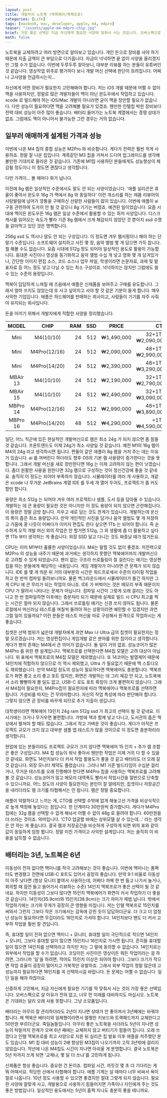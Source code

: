 ```yaml
---
layout: post
title: 개발자의 노트북 (맥북에어/맥북프로)
categories: [Life]
tags: [macbook, mac, developer, apple, m4, m4pro]
teaser: "/assets/apple-m4-m4pro-chip.jpg"
brief: 가장 좋은 선택은 지금 자신에게 필요한 사양에 맞춰서 사는 것입니다. 오버스펙으로 살 이유가 전혀 없습니다. 배터리는 아무리 잘 관리하더라도 3년째에는 바꿔야 합니다. 아무리 좋은 노트북을 사더라도 6년 째에는 교체하지 않고 버티기가 힘듭니다. 오래 쓸 수 없습니다.
math: false
---
```


노트북을 교체하려고 여러 방면으로 알아보고 있습니다. 개인 돈으로 장비를 사야 하기 때문에 지출 금액이 큰 부담으로 다가옵니다. 자금이 넉넉하면 끝 없이 사양을 올리겠지만 그럴 수가 없습니다. 이번에 두루두루 찾아보니, 대부분 리뷰를 하는 분들이 유튜버인 것 같습니다. 영상작업 위주로 평가하다 보니 개발 머신 선택에 판단이 흐려집니다. 어찌나 고사양을 언급하시는지...

자신에게 어떤 장비가 필요한지 고민해봐야 합니다. 저는 iOS 개발 때문에 어쩔 수 없이 맥을 사용하지만, 정말로 많은 개발자들이 맥이 아닌 윈도우에서 작업하고 있습니다. xcode 로 빌드해야 하는 iOS/Mac 개발이 아니라면 굳이 맥을 장만할 필요가 없습니다. 다만 성능이 필요하다면 맥을 고려해볼 필요가 있겠죠. 웬만한 인텔칩 박힌 장비보다 전력 대비 성능이 아주 많이 좋습니다. 배터리 들어가는 노트북 계열에서는 경쟁 상대가 없죠. 그럼에도 맥이 아니어서 불가능한 그런 경우는 거의 없습니다.


## 일부러 애매하게 설계된 가격과 성능
이번에 나온 M4 칩의 종합 성능은 M2Pro 와 비슷합니다. 게다가 전력은 훨씬 적게 사용하죠. 정말 잘 나온 칩입니다. 계륵같던 M3 칩을 거쳐서 드디어 업그레이드를 생각해볼만한 기대치로 올라온 것 같습니다. 기존에 M1칩 사용하던 분들에게도 성능향상이 체감될 정도이니 이 정도면 괜찮다고 생각합니다.

다만 가격이... 볼 때마다 화가 납니다.

이전에 8g 램은 일상적인 수준에서도 말도 안 되는 사양이었습니다. '애플 실리콘은 효율이 좋아서 윈도우 16g 가 맥에서 8g 와 동일하다' 이런 개소리를 하는 제품 리뷰어의 사탕발림에 넘어가 깡통을 구매하신 선량한 사람들이 많이 있습니다. 이번에 애플이 ai 구동 관련하여 도저히 안 될 것 같으니 8g 기기는 버렸죠. 예견된 일이었습니다. 요즘 시대에 맥이든 윈도우든 16g 램은 일상 수준에서 활용할 수 있는 최저 사양입니다. 디스크 캐시를 읽어오는 속도가 빨라 기존 8g 램에서 크게 체감되지 않았던 것 뿐이지 ssd 수명을 갉아먹고 있던 것은 명백합니다.

256g ssd 도 역시나 말도 안 되는 구성입니다. 이 정도면 겨우 웹서핑이나 해야 하는 단말기 수준입니다. 소프트웨어 설치하고 사진 몇 장, 음악 앨범 몇 개 담으면 가득 찹니다. 뭘 해볼 수도 없습니다. 요즘 시대에 512g 정도 되어야 일상적인 용도로 활용이 가능합니다. 휴대폰 사진이나 영상을 동기화하고 음악 앨범 수십 개 넣고 영화 몇 개 담겨있거나, 간단한 이미지 편집 소스, 코드 소스나 업무 파일, 학생이라면 논문자료, 과제 및 발표자료 등 어느 정도 넣고 다닐 수 있는 최소 구성이죠. 넉넉하지는 않지만 그럼에도 쓸 수 있는 수준의 용량입니다.

맥북이 답답하게 느껴질 때 즈음에서 애플은 신제품을 보여주고 구매를 유도합니다. 그래서 얼마 쓰지도 않았는데 또 사고 싶어지고 사야 할 것 같은 기분이 들게 합니다. 매우 사악한 기업입니다. 애플은 하드웨어를 판매하는 회사이고, 사람들이 기기를 자주 사줘야 유지되는 회사입니다.

돈을 아끼기 위해서 개발자에게 적합한 사양을 정리했습니다.

| MODEL    | CHIP         | RAM | SSD  | PRICE      | CTO |
|:---:     | :---:        | ---:| ---: | :---:      | ---: |
| Mini     | M4(10/10)    | 24 | 512 | ₩1,490,000 | 32+1T = ₩2,090,000 |
| Mini     | M4Pro(12/16) | 24 | 512 | ₩2,090,000 | 48+1T = ₩2,990,000 |
| Mini     | M4Pro(14/20) | 24 | 512 | ₩2,390,000 | 48+1T = ₩3,290,000 |
| MBAir 13 | M4(10/10)    | 24 | 512 | ₩2,190,000 | 32+1T = ₩2,790,000 |
| MBAir 15 | M4(10/10)    | 24 | 512 | ₩2,490,000 | 32+1T = ₩3,090,000 |
| MBPro 14 | M4Pro(12/16) | 24 | 512 | ₩2,990,000 | 48+1T = ₩3,890,000 |
| MBPro 16 | M4Pro(14/20) | 48 | 512 | ₩4,290,000 |   +1T = ₩4,590,000 |

일단, 어느 직군에 있든 현실적인 개발머신으로 램은 최소 24g 가 되지 않으면 좀 힘들 것 같습니다. 프론트엔드도 이제 24g가 최소 사양일 것 같습니다. 예전 M1의 16g 램이 M4의 24g 라고 생각하시면 됩니다. 짠돌이 같은 애플이 8g 램을 거저 주는 데는 이유가 있습니다. ai 를 꺼버린다 하더라도 향후 OS의 기본 램 사용량이 증가한다는 것을 뜻합니다. 그래서 개발 머신을 새로 장만한다면 16g 는 이제 고려하지 않는 편이 낫겠습니다. 좀더 원활한 사용을 원한다면 32g 램으로 구성하는 것이 정신건강에 좋을 것 같네요. 솔직히 이 정도는 되어야 부족하지 않습니다. 시뮬레이터를 여러 개 사용하고, 개같은 xcode 나 무거운 JetBrains 계열 IDE 를 두세 개 열어 두어도, 프로젝트가 좀 커도 할만 합니다.

용량은 최소 512g 는 되어야 겨우 여러 프로젝트나 샘플, 도서 등을 담아둘 수 있습니다. 개발하는 데 큰 용량이 필요한 것은 아니지만 이 정도 용량이 되지 않으면 곤란해집니다. 이 용량은 정말 금방 찹니다. 지우고 새로 담는 것도 한계가 있습니다. 개발하는데 운신의 폭이 좁은 최소 용량입니다. 만약 개인적인 사진을 담거나 음악 앨범도 몇 개 저장하고 가뭄에 콩 나듯이 어쩌다가 이미지 편집도 한다 싶으면 1Tb 는 되어야 합니다. 즉 순수하게 오직 개발 머신 외의 작업은 안 할거면 512g, 그 외 생활에 좀 더 활용하고 싶다면 1Tb 부터 생각하는 게 좋습니다. 외장 SSD 달고 다니는 것도 짜증날 때가 많거든요.

CPU는 이미 M1부터 훌륭한 사양이었습니다. M4는 말할 것도 없이 좋겠죠. 저전력으로 M2Pro 의 성능을 내주기 때문에 과거에는 생각하지 못했던 맥북에어까지 개발머신으로 고려할 수 있게 되었습니다. 팬이 없는 구조라 쓰로틀링이 잘 걸린다는 얘기는 영상편집을 하는 분들에게 해당하는 내용입니다. 게임 개발자가 아니라면 큰 문제가 되지 않습니다. IDE 를 몇 개 띄운 뒤 거의 대부분의 시간은 워드프로세서 수준의 타이핑 작업을 하고 한 번씩 컴파일 돌려보니까요. 물론 백그라운드에서 시뮬레이터가 돌긴 하지만 그게 CPU 에 큰 무리가 되는 작업이 아니죠. IDE 가 버벅이는 것은 메모리 부족 때문이지 CPU 가 딸려서 나타나는 문제가 아닙니다. 컴파일 시간이 그렇게 오래 걸리는 것도 아니고 한 번 컴파일하면 이후에는 증분처리 되기 때문에 실제로 빌드 시 CPU 최고를 찍는 시간은 얼마 되지 않습니다. 그래서 쓰로틀링 얘기는 신경 쓰지 않아도 됩니다. 물론 로컬에서 머신러닝 테스트를 며칠씩 돌려야 하는 상황이라면 예민할 수 있겠지만 과연 그럴 일이 있을까요? 이런 분들은 테스트 머신을 따로 구성해서 원격으로 작업하시는 게 좋습니다.

칩셋은 선택 범위가 넓은데 개발자에게 과연 Max 나 Ultra 급의 칩셋이 필요한지는 정말 모르겠습니다. 저는 영상편집이나 게임개발 같은 분야를 위한 칩이라고 생각합니다. 게다가 팬의 존재는 M4에서 큰 의미가 없습니다. 돌 일이 거의 없죠. 성능코어가 많은 M4Pro 를 위한 팬 설계입니다. 맥북프로를 선택한다면 M4칩 모델은 고려 대상이 아닙니다. 위 표에서 맥북프로의 M4칩 모델은 제외했습니다. 또 14코어는 발열제어 때문에 14인치에 적합하지 않으므로 이 역시 제외했고, Ultra 가 필요없기 때문에 맥 스튜디오도 제외했습니다. 만약 M4칩 정도의 성능이 필요하다면 맥북에어도 충분합니다. 맥북프로가 화면 좋고 소리 좋고 포트 많지만, 화면은 개발하는 데 그리 체감 안 되고, 노트북에서 소리 빵빵하게 켤 일도 없고, USB-C 로도 포트 확장이 크게 불편하지 않습니다. 그래서 M4칩이 필요한지, M4Pro칩이 필요한지에 따라 맥북에어나 맥북프로를 선택하면 됩니다. 가성비를 따지는 건 무의미합니다. 자신의 작업 특성에 따라 판단해야 합니다. 그렇지 않으면 곧 장비를 바꾸게 되므로 추가 지출이 생깁니다.

대학생이라면 맥북에어 13인치 24g ram 512g ssd 가 최고의 선택이 될 것 같네요. 이 시기에는 크거나 무거우면 불편합니다. 가방에 책과 함께 넣고 다니고, 도서관의 좁은 책상에서 펼쳐야 할 때도 많습니다. 그래서 작고 가벼운 것이 좋습니다. 게다가 아직은 프로젝트 규모가 크지 않고 대부분 샘플 앱 테스트가 많을 것이므로 이 정도면 충분하리라 생각합니다.

현업에 있는 분들이라도 프로젝트 규모가 크지 않다면 맥북에어 15 인치 + 추가 램 조합은 좋은 구성입니다. M4 칩 성능이 워낙 좋아서 웬만한 작업은 이제 거의 다 할 수 있을 것 같네요. 화면도 14인치보다 더 커서 작업 활용도가 좋을 것 같고 배터리도 더 오래 갈 것 같습니다. 외장 모니터 제약도 풀렸습니다. 그러나 M1 기준 빌드타임이 수십분 걸리거나, 무거운 테스트를 오래 진행해야 한다면 M4Pro 칩을 사용하는 맥북프로를 고려해볼 것 같습니다. 성능코어가 많고 메모리 대역폭도 빨라서 작업시간을 절반으로 단축할 수 있으니까요. 어느 정도의 사양이 필요한지는 본인이 잘 알테지만, 칩셋이나 저장공간을 내리더라도 램 크기를 타협해서는 안 됩니다. 램은 정말 중요합니다.

애플이 악랄하다고 느끼는 게, CTO를 선택할 수밖에 없게 해놓고선 가격을 비상식적으로 높게 책정해 놓았다는 점입니다. 한 단계마다 30만원씩 증가합니다. 게다가 M4Pro 칩에는 32g 램을 선택할 수 없게 해놔서 어쩔 수 없이 48g 로 올려야 합니다. 60만원을 더 쓰라는 것이죠. 악마입니다. 'CTO 업글할 바에는 상위모델 살 수 있는데...' 라는 생각은 안 하는 게 좋습니다. 결국 램과 저장공간을 비슷하게 구성하게 되면 위의 표와 같이 값이 동일하게 엄청 뜁니다. 정말 미친 가격이고 사악한 설계입니다. 저는 솔직히 이 비용을 납득할 수 없습니다.


## 배터리는 3년, 노트북은 6년
이동성이 전혀 없다면 맥미니를 적극 고려해보는 것이 좋습니다. 이번에 맥미니는 폼펙터도 변경됐고 전면에 USB-C 포트도 있어서 굉장히 좋습니다. 만약 9:1 비율로 이동성이 아주 낮다면 (항상 모니터 붙여서 사용하는데, 어쩌다 까페 한 번 들고 나가서 놀거나, 회의할 때 잠깐 들고 들어가서 리뷰하는 수준) 14인치 맥북프로가 좋은 선택이 될 것 같네요. 하지만 이동성이 그보다 많다면 15인치 맥북에어가 화면이 커서 작업하기 더 좋을 것 같습니다. 14인치(35.9cm)와 15인치(38.9cm)는 크기 차이가 제법 납니다. 밖에서 작업하기에는 크기와 무게가 굉장히 큰 영향을 미칩니다. 저는 인텔 맥북프로 15인치를 써와서 그런지 그보다 작은 크기에서는 감옥에 갇힌 듯이 답답하더군요. 더 크고 더 엄청난 성능이 필요하다면 무겁더라도 16인치로 가셔야 합니다. 14인치보다 팬도 더 커서 고부하 작업을 훨씬 잘 견딥니다.

즉, 휴대할 일이 전혀 없으면 맥미니 + 모니터, 휴대할 일이 극단적으로 적으면 14인치 + 모니터, 그보다 휴대할 일이 많으면 15인치나 16인치로 가시면 됩니다. 흔히들 휴대할 일이 많으면 14인치를 선택하라고 하지만 저는 그 말에 동의할 수 없습니다. 14인치로는 외부에서 작업을 할 수가 없습니다. 코딩이든 사진이든 영상이든 뭐든 작업이라는 걸 하려면, 그러니까 '일'을 하려면, 적어도 15인치 이상은 되어야 합니다. 그보다 크기가 작으면 작업 효율이 굉장히 떨어지고 거북목만 유발하죠. 그래서 외부 작업이 정말 많은데 고성능까지 필요하다면 16인치를 꼭 선택하시길 바랍니다. 돈 문제는 어쩔 수 없습니다. 일단 일을 해야 하잖아요.

신중하게 고민해서, 지금 자신에게 필요한 기기를 딱 맞춰서 사는 것이 가장 좋은 선택입니다. 오버스펙으로 살 이유가 전혀 없고, 너무 먼 미래를 대비하지도 마십시오. 노트북은 기대와는 달리 오래 사용 못합니다. 그냥 소모품입니다.

배터리는 아무리 잘 관리하더라도 2년이 지나면 상태가 안 좋아져서 3년째에는 바꿔야 합니다. 제 맥북은 배터리와 일체형이라면서 멀쩡한 키보드와 트랙패드까지 교체한다고 50만원 부르더군요. 죽일놈들입니다. 아무리 좋은 노트북을 사더라도 5년이 지나면 성능이 턱밑까지 한계가 오며 6년 째에는 교체하지 않고 버티기가 힘들어 집니다. 오래 쓰겠다고 인텔 맥북프로를 최고 사양으로 지른 뒤 실리콘 칩 발표 이후 애플을 저주했던 분도 있습니다. M1 칩 대비 성능이 2배 향상된 M3칩이 나오기까지 고작 3년밖에 걸리지 않았습니다. 작년에 나온 M4칩도 시간이 지나면 아쉬울 게 분명합니다. 결국 노트북은 5년 차까지 쓰게 되면 '교체냐, 몇 달 더 쓰냐'를 고민하게 됩니다.

신제품은 항상 좋습니다. 중요한 건 돈이죠. 컴파일 시간, 까짓것 몇 초 더 기다리는 게 뭐 어때서요. 적당한 선에서 타협해야 합니다. 애플 기계는 살 때마다 너무 비싸서 욕이 절로 나옵니다. 10년 정도 사용할 수 있으면 좋겠지만 절대 그렇게 되지 않습니다. 필요한 사양에 알맞게 사고, 개발용으로 사용하기 힘들어지면 가족이나 지인에게 주는 것도 좋은 방법입니다. 일상적인 용도에서는 5년이 훌쩍 지나도 충분히 좋을 테니까요.

